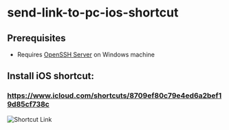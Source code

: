 # send-link-to-pc-ios-shortcut

## Prerequisites
- Requires [OpenSSH Server](https://docs.microsoft.com/en-us/windows-server/administration/openssh/openssh_install_firstuse#install-openssh-using-windows-settings) on Windows machine

## Install iOS shortcut:
### https://www.icloud.com/shortcuts/8709ef80c79e4ed6a2bef19d85cf738c

![Shortcut Link](https://raw.githubusercontent.com/vmullassery/send-link-to-pc-ios-shortcut/main/qr-code.png)
